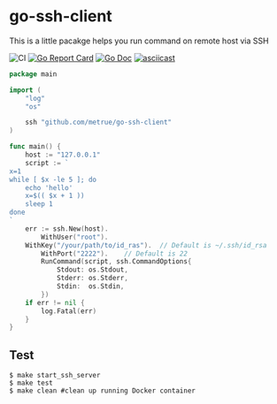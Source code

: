 # go-ssh-client

This is a little pacakge helps you run command on remote host via SSH

![CI](https://github.com/metrue/go-ssh-client/workflows/ci/badge.svg)
[![Go Report Card](https://goreportcard.com/badge/github.com/metrue/go-ssh-client)](https://goreportcard.com/report/github.com/metrue/go-ssh-client)
[![Go Doc](https://img.shields.io/badge/godoc-reference-blue.svg?style=flat-square)](http://godoc.org/github.com/metrue/go-ssh-client)
[![asciicast](https://asciinema.org/a/WYvZVCSiAu6FuUksQuhTITIOU.svg)](https://asciinema.org/a/WYvZVCSiAu6FuUksQuhTITIOU)


```go
package main

import (
	"log"
	"os"

	ssh "github.com/metrue/go-ssh-client"
)

func main() {
	host := "127.0.0.1"
	script := `
x=1
while [ $x -le 5 ]; do
	echo 'hello'
	x=$(( $x + 1 ))
	sleep 1
done
`
	err := ssh.New(host).
		WithUser("root").
    WithKey("/your/path/to/id_ras").  // Default is ~/.ssh/id_rsa
		WithPort("2222").    // Default is 22
		RunCommand(script, ssh.CommandOptions{
			Stdout: os.Stdout,
			Stderr: os.Stderr,
			Stdin:  os.Stdin,
		})
	if err != nil {
		log.Fatal(err)
	}
}
```

## Test

```
$ make start_ssh_server
$ make test
$ make clean #clean up running Docker container
```
